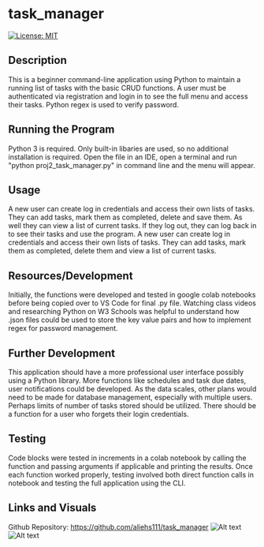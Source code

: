 # task_manager
[![License: MIT](https://img.shields.io/badge/License-MIT-yellow.svg)](https://opensource.org/licenses/MIT)
## Description
This is a beginner command-line application using Python to maintain a running list of tasks with the basic CRUD functions.  A user must be authenticated via registration and login in to see the full menu and access their tasks.  Python regex is used to verify password.
## Running the Program
Python 3 is required.  Only built-in libaries are used, so no additional installation is required.  Open the file in an IDE, open a terminal and run "python proj2_task_manager.py" in command line and the menu will appear.
## Usage
A new user can create log in credentials and access their own lists of tasks.  They can add tasks, mark them as completed, delete and save them.  As well they can view a list of current tasks.  If they log out, they can log back in to see their tasks and use the program.  A new user can create log in credentials and access their own lists of tasks.  They can add tasks, mark them as completed, delete them and view a list of current tasks.
## Resources/Development
Initially, the functions were developed and tested in google colab notebooks before being copied over to VS Code for final .py file.  Watching class videos and researching Python on W3 Schools was helpful to understand how .json files could be used to store the key value pairs and how to implement regex for password management.
## Further Development
This application should have a more professional user interface possibly using a Python library.  More functions like schedules and task due dates, user notifications could be developed.  As the data scales, other plans would need to be made for database management, especially with multiple users.  Perhaps limits of number of tasks stored should be utilized.  There should be a function for a user who forgets their login credentials.
## Testing
Code blocks were tested in increments in a colab notebook by calling the function and passing arguments if applicable and printing the results.  Once each function worked properly, testing involved both direct function calls in notebook and testing the full application using the CLI.
## Links and Visuals
Github Repository: https://github.com/aliehs111/task_manager
![Alt text](/proj2_task_manager/assets/screenshot1.png)
![Alt text](/proj2_task_manager/assets/screenshot2.png)



